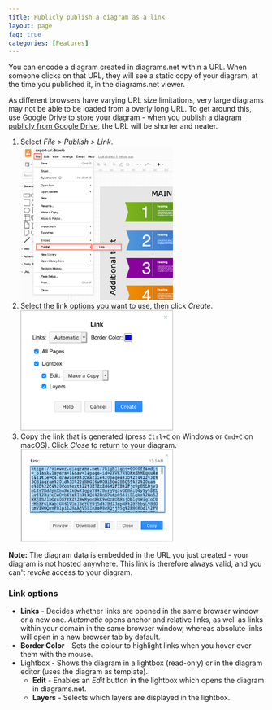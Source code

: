 ```yaml
---
title: Publicly publish a diagram as a link
layout: page
faq: true
categories: [Features]
---
```


You can encode a diagram created in diagrams.net within a URL. When someone clicks on that URL, they will see a static copy of your diagram, at the time you published it, in the diagrams.net viewer.

As different browsers have varying URL size limitations, very large diagrams may not be able to be loaded from a overly long URL. To get around this, use Google Drive to store your diagram - when you [publish a diagram publicly from Google Drive](/doc/faq/google-drive-publicly-publish-diagram.html), the URL will be shorter and neater.

1. Select _File > Publish > Link_.
<br /><img src="/assets/img/blog/file-publish-link.png" style="width=100%;max-width:300px;height:auto;" alt="Select File > Publish > Link to publicly publish your diagram as a link">
2. Select the link options you want to use, then click _Create_.
<br /><img src="/assets/img/blog/publish-link-options.png" style="width=100%;max-width:300px;height:auto;" alt="Set the options you want to encode along with the diagram in the URL">
3. Copy the link that is generated (press ``Ctrl+C`` on Windows or ``Cmd+C`` on macOS). Click _Close_ to return to your diagram.
<br /><img src="/assets/img/blog/published-link.png" style="width=100%;max-width:300px;height:auto;" alt="Copy the generated link and share it with your intended diagram viewers">

**Note:** The diagram data is embedded in the URL you just created - your diagram is not hosted anywhere. This link is therefore always valid, and you can't _revoke_ access to your diagram.

### Link options
* **Links** - Decides whether links are opened in the same browser window or a new one. _Automatic_ opens anchor and relative links, as well as links within your domain in the same browser window, whereas absolute links will open in a new browser tab by default.
* **Border Color** - Sets the colour to highlight links when you hover over them with the mouse.
* Lightbox - Shows the diagram in a lightbox (read-only) or in the diagram editor (uses the diagram as template).
   * **Edit** - Enables an _Edit_ button in the lightbox which opens the diagram in diagrams.net.
   * **Layers** - Selects which layers are displayed in the lightbox.
